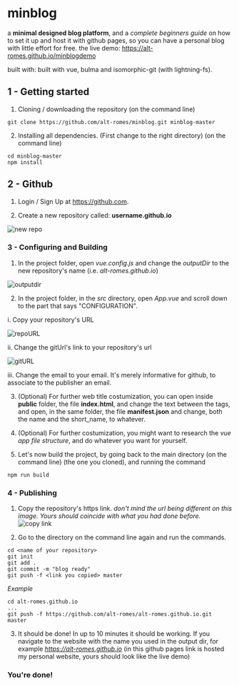 # minblog
a **minimal designed blog platform**, and a *complete beginners guide* on how to set it up and host it with github pages, so you can have a personal blog with little effort for free.
the live demo:
https://alt-romes.github.io/minblogdemo

built with: built with vue, bulma and isomorphic-git (with lightning-fs).

## 1 - Getting started

1. Cloning / downloading the repository (on the command line)
```
git clone https://github.com/alt-romes/minblog.git minblog-master
```

2. Installing all dependencies. (First change to the right directory) (on the command line)
```
cd minblog-master
npm install
```

## 2 - Github

1. Login / Sign Up at https://github.com.

2. Create a new repository called: **username.github.io**

![new repo](https://i.imgur.com/bTYXvou.png)

### 3 - Configuring and Building

1. In the project folder, open *vue.config.js* and change the *outputDir* to the new repository's name (i.e. *alt-romes.github.io*)

![outputdir](https://i.imgur.com/YP1O8K8.png)

2. In the project folder, in the *src* directory, open *App.vue* and scroll down to the part that says "CONFIGURATION".

i. Copy your repository's URL
  
![repoURL](https://i.imgur.com/3xJtHvt.png)

ii. Change the gitUrl's link to your repository's url
  
![gitURL](https://i.imgur.com/tpSH8Gq.png)
  
iii. Change the email to your email. It's merely informative for github, to associate to the publisher an email.

3. (Optional) For further web title costumization, you can open inside **public** folder, the file **index.html**, and change the text between the *<title></title>* tags, and open, in the same folder, the file **manifest.json** and change,  both the name and the short_name, to whatever.

4. (Optional) For further costumization, you might want to research the *vue app file structure*, and do whatever you want for yourself.

5. Let's now build the project, by going back to the main directory (on the command line) (the one you cloned), and running the command
```
npm run build
```

### 4 - Publishing

1. Copy the repository's https link. *don't mind the url being different on this image. Yours should coincide with what you had done before.*
![copy link](https://i.imgur.com/HoYznQA.png)

2. Go to the directory on the command line again and run the commands.
```
cd <name of your repository>
git init
git add .
git commit -m "blog ready"
git push -f <link you copied> master
```

*Example*
```
cd alt-romes.github.io
...
git push -f https://github.com/alt-romes/alt-romes.github.io.git master
```

3. It should be done! In up to 10 minutes it should be working. If you navigate to the website with the name you used in the output dir, for example *https://alt-romes.github.io* (in this github pages link is hosted my personal website, yours should look like the live demo)

### You're done!

